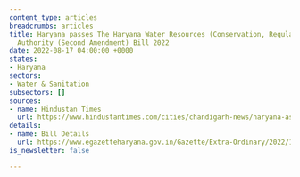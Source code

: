 ```yaml
---
content_type: articles
breadcrumbs: articles
title: Haryana passes The Haryana Water Resources (Conservation, Regulation and Management)
  Authority (Second Amendment) Bill 2022
date: 2022-08-17 04:00:00 +0000
states:
- Haryana
sectors:
- Water & Sanitation
subsectors: []
sources:
- name: Hindustan Times
  url: https://www.hindustantimes.com/cities/chandigarh-news/haryana-assembly-passes-4-bills-refers-one-to-select-committee-101660169768464.html
details:
- name: Bill Details
  url: https://www.egazetteharyana.gov.in/Gazette/Extra-Ordinary/2022/142-2022-Ext/14227.pdf
is_newsletter: false

---
```

